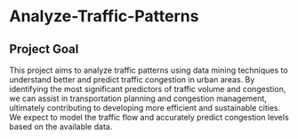 # Analyze-Traffic-Patterns
## Project Goal
This project aims to analyze traffic patterns using data mining techniques to understand better and predict traffic congestion in urban areas. By identifying the most significant predictors of traffic volume and congestion, we can assist in transportation planning and congestion management, ultimately contributing to developing more efficient and sustainable cities. We expect to model the traffic flow and accurately predict congestion levels based on the available data.
